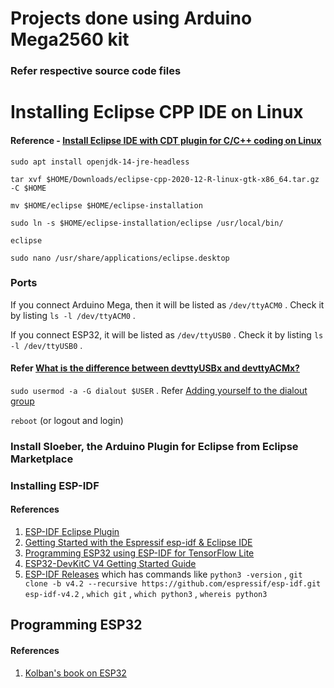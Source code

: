 # Projects done using Arduino Mega2560 kit
### Refer respective source code files

# Installing Eclipse CPP IDE on Linux

#### Reference - [Install Eclipse IDE with CDT plugin for C/C++ coding on Linux](https://www.pragmaticlinux.com/2021/01/install-eclipse-ide-with-cdt-plugin-for-c-c-coding-on-linux/) 

`sudo apt install openjdk-14-jre-headless`
  
`tar xvf $HOME/Downloads/eclipse-cpp-2020-12-R-linux-gtk-x86_64.tar.gz -C $HOME`

`mv $HOME/eclipse $HOME/eclipse-installation`

`sudo ln -s $HOME/eclipse-installation/eclipse /usr/local/bin/`

`eclipse`

`sudo nano /usr/share/applications/eclipse.desktop`

### Ports

If you connect Arduino Mega, then it will be listed as `/dev/ttyACM0` . Check it by listing `ls -l /dev/ttyACM0` . 

If you connect ESP32, it will be listed as `/dev/ttyUSB0` . Check it by listing `ls -l /dev/ttyUSB0` . 

#### Refer [What is the difference between devttyUSBx and devttyACMx?](https://rfc1149.net/blog/2013/03/05/what-is-the-difference-between-devttyusbx-and-devttyacmx/) 


`sudo usermod -a -G dialout $USER` . Refer [Adding yourself to the dialout group](https://askubuntu.com/questions/58119/changing-permissions-on-serial-port)

`reboot` (or logout and login)

### Install Sloeber, the Arduino Plugin for Eclipse from Eclipse Marketplace

### Installing ESP-IDF 

#### References
1.  [ESP-IDF Eclipse Plugin](https://github.com/espressif/idf-eclipse-plugin/blob/master/README.md)
1.  [Getting Started with the Espressif esp-idf & Eclipse IDE](https://www.beyondlogic.org/getting-started-with-the-espressif-esp-idf-eclipse-ide/)
1.  [Programming ESP32 using ESP-IDF for TensorFlow Lite](https://medium.com/@prabhakarpanday/programming-esp32-using-esp-idf-for-tensorflow-lite-f173eec91c01)
1.  [ESP32-DevKitC V4 Getting Started Guide](https://docs.espressif.com/projects/esp-idf/en/latest/esp32/hw-reference/esp32/get-started-devkitc.html)
1.  [ESP-IDF Releases](https://github.com/espressif/esp-idf/releases) which has commands like `python3 -version` , 
`git clone -b v4.2 --recursive https://github.com/espressif/esp-idf.git esp-idf-v4.2` , `which git` , `which python3` , `whereis python3`




## Programming ESP32

#### References
1. [Kolban's book on ESP32](https://archive.org/details/kolban-ESP32)
